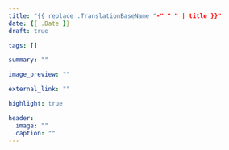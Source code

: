 ```yaml
---
title: "{{ replace .TranslationBaseName "-" " " | title }}"
date: {{ .Date }}
draft: true

tags: []

summary: ""

image_preview: ""

external_link: ""

highlight: true

header:
  image: ""
  caption: ""
---
```


